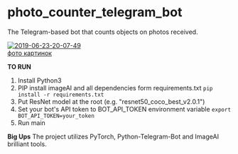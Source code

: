 # photo_counter_telegram_bot
The Telegram-based bot that counts objects on photos received.

<a href="https://ibb.co/Ns46QnL"><img src="https://i.ibb.co/drh01JQ/2019-06-23-20-07-49.png" alt="2019-06-23-20-07-49" border="0"></a><br /><a target='_blank' href='https://ru.imgbb.com/'>фото картинок</a><br />

**TO RUN**
1. Install Python3
2. PIP install imageAI and all dependencies form requirements.txt
`pip install -r requirements.txt`
3. Put ResNet model at the root (e.g. "resnet50_coco_best_v2.0.1")
4. Set your bot's API token to BOT_API_TOKEN environment variable
`export BOT_API_TOKEN=your_token`
5. Run main

**Big Ups**
The project utilizes PyTorch, Python-Telegram-Bot and ImageAI brilliant tools.
